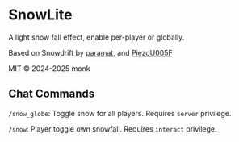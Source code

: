 # SnowLite

A light snow fall effect, enable per-player or globally.

Based on Snowdrift by [paramat](https://github.com/paramat/snowdrift), and [PiezoU005F](https://github.com/PiezoU005F/snowdrift)

MIT © 2024-2025 monk

## Chat Commands

  `/snow_globe`: Toggle snow for all players. Requires `server` privilege.

  `/snow`: Player toggle own snowfall. Requires `interact` privilege.
